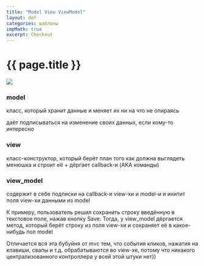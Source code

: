 ```yaml
---
title: "Model View ViewModel"
layout: def
categories: шаблоны
impMath: true
excerpt: Checkout
---
```


# {{ page.title }}

![](https://user-images.githubusercontent.com/1812129/68319232-446cf900-00be-11ea-92cf-cad817b2af2c.png)

### model

класс, который хранит данные и меняет их ни на что не опираясь

даёт подписываться на изменение своих данных, если кому-то интересно

### view

класс-конструктор, который берёт план того как должна выглядеть менюшка и строит её + дёргает callback-и (AKA команды)

### view_model

содержит в себе подписки на callback-и view-хи и model-и
и инитит поля view-хи данными из model

К примеру, пользователь решил сохранить строку введённую в текстовое поле, нажав кнопку Save.
Тогда, у view_model дёргается метод, который берёт строку из поля view-хи и сохраняет её в какое-нибудь пол model


Отличается вся эта бубуйня от mvc тем, что события кликов, нажатия на клавиши, свапы и т.д. обрабатываются во view-хе, потому что никакого централизованного контроллера у всей этой штуки нет))
